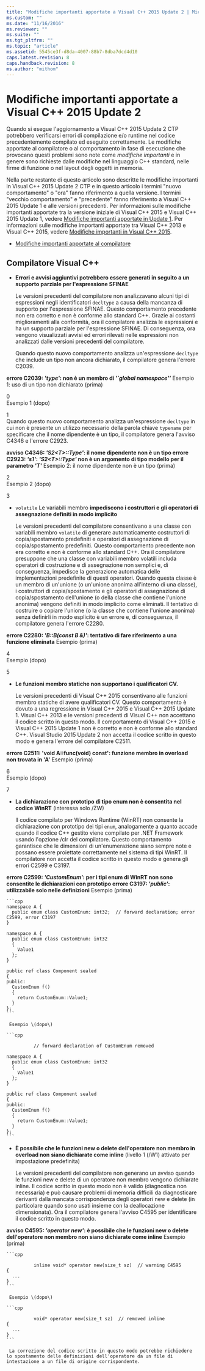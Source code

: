 ```yaml
---
title: "Modifiche importanti apportate a Visual C++ 2015 Update 2 | Microsoft Docs"
ms.custom: ""
ms.date: "11/16/2016"
ms.reviewer: ""
ms.suite: ""
ms.tgt_pltfrm: ""
ms.topic: "article"
ms.assetid: 5545ce3f-d8da-4007-88b7-8dba7dcd4d10
caps.latest.revision: 8
caps.handback.revision: 8
ms.author: "mithom"
---
```

# Modifiche importanti apportate a Visual C++ 2015 Update 2
Quando si esegue l'aggiornamento a Visual C\+\+ 2015 Update 2 CTP potrebbero verificarsi errori di compilazione e\/o runtime nel codice precedentemente compilato ed eseguito correttamente. Le modifiche apportate al compilatore o al comportamento in fase di esecuzione che provocano questi problemi sono note come *modifiche importanti* e in genere sono richieste dalle modifiche nel linguaggio C\+\+ standard, nelle firme di funzione o nel layout degli oggetti in memoria.  
  
 Nella parte restante di questo articolo sono descritte le modifiche importanti in Visual C\+\+ 2015 Update 2 CTP e in questo articolo i termini "nuovo comportamento" o "ora" fanno riferimento a quella versione. I termini "vecchio comportamento" e "precedente" fanno riferimento a Visual C\+\+ 2015 Update 1 e alle versioni precedenti. Per informazioni sulle modifiche importanti apportate tra la versione iniziale di Visual C\+\+ 2015 e Visual C\+\+ 2015 Update 1, vedere [Modifiche importanti apportate in Update 1](../misc/breaking-changes-in-visual-cpp-2015-update-1.md). Per informazioni sulle modifiche importanti apportate tra Visual C\+\+ 2013 e Visual C\+\+ 2015, vedere [Modifiche importanti in Visual C\+\+ 2015](/visual-cpp/porting/visual-cpp-change-history-2003-20151).  
  
-   [Modifiche importanti apportate al compilatore](#BK_compiler)  
  
##  <a name="BK_compiler"></a> Compilatore Visual C\+\+  
  
-   **Errori e avvisi aggiuntivi potrebbero essere generati in seguito a un supporto parziale per l'espressione SFINAE**  
  
     Le versioni precedenti del compilatore non analizzavano alcuni tipi di espressioni negli identificatori `decltype` a causa della mancanza di supporto per l'espressione SFINAE. Questo comportamento precedente non era corretto e non è conforme allo standard C\+\+. Grazie ai costanti miglioramenti alla conformità, ora il compilatore analizza le espressioni e ha un supporto parziale per l'espressione SFINAE. Di conseguenza, ora vengono visualizzati avvisi ed errori rilevati nelle espressioni non analizzati dalle versioni precedenti del compilatore.  
  
     Quando questo nuovo comportamento analizza un'espressione `decltype` che include un tipo non ancora dichiarato, il compilatore genera l'errore C2039.  
  
 **errore C2039: *'type'*: non è un membro di *'\`global namespace''***     Esempio 1: uso di un tipo non dichiarato \(prima\)  
  
<CodeContentPlaceHolder>0</CodeContentPlaceHolder>  
     Esempio 1 \(dopo\)  
  
<CodeContentPlaceHolder>1</CodeContentPlaceHolder>  
     Quando questo nuovo comportamento analizza un'espressione `decltype` in cui non è presente un utilizzo necessario della parola chiave `typename` per specificare che il nome dipendente è un tipo, il compilatore genera l'avviso C4346 e l'errore C2923.  
  
 **avviso C4346: *'S2\<T\>::Type'*: il nome dipendente non è un tipo errore C2923: *'s1'*: *'S2\<T\>::Type'* non è un argomento di tipo modello per il parametro *'T'***     Esempio 2: il nome dipendente non è un tipo \(prima\)  
  
<CodeContentPlaceHolder>2</CodeContentPlaceHolder>  
     Esempio 2 \(dopo\)  
  
<CodeContentPlaceHolder>3</CodeContentPlaceHolder>  
-   `volatile` Le variabili membro **impediscono i costruttori e gli operatori di assegnazione definiti in modo implicito**  
  
     Le versioni precedenti del compilatore consentivano a una classe con variabili membro `volatile` di generare automaticamente costruttori di copia\/spostamento predefiniti e operatori di assegnazione di copia\/spostamento predefiniti. Questo comportamento precedente non era corretto e non è conforme allo standard C\+\+. Ora il compilatore presuppone che una classe con variabili membro volatili includa operatori di costruzione e di assegnazione non semplici e, di conseguenza, impedisce la generazione automatica delle implementazioni predefinite di questi operatori.  Quando questa classe è un membro di un'unione \(o un'unione anonima all'interno di una classe\), i costruttori di copia\/spostamento e gli operatori di assegnazione di copia\/spostamento dell'unione \(o della classe che contiene l'unione anonima\) vengono definiti in modo implicito come eliminati. Il tentativo di costruire o copiare l'unione \(o la classe che contiene l'unione anonima\) senza definirli in modo esplicito è un errore e, di conseguenza, il compilatore genera l'errore C2280.  
  
 **errore C2280: *'B::B\(const B &\)'*: tentativo di fare riferimento a una funzione eliminata**     Esempio \(prima\)  
  
<CodeContentPlaceHolder>4</CodeContentPlaceHolder>  
     Esempio \(dopo\)  
  
<CodeContentPlaceHolder>5</CodeContentPlaceHolder>  
-   **Le funzioni membro statiche non supportano i qualificatori CV.**  
  
     Le versioni precedenti di Visual C\+\+ 2015 consentivano alle funzioni membro statiche di avere qualificatori CV. Questo comportamento è dovuto a una regressione in Visual C\+\+ 2015 e Visual C\+\+ 2015 Update 1. Visual C\+\+ 2013 e le versioni precedenti di Visual C\+\+ non accettano il codice scritto in questo modo. Il comportamento di Visual C\+\+ 2015 e Visual C\+\+ 2015 Update 1 non è corretto e non è conforme allo standard C\+\+.  Visual Studio 2015 Update 2 non accetta il codice scritto in questo modo e genera l'errore del compilatore C2511.  
  
 **errore C2511: 'void A::func\(void\) const': funzione membro in overload non trovata in 'A'**     Esempio \(prima\)  
  
<CodeContentPlaceHolder>6</CodeContentPlaceHolder>  
     Esempio \(dopo\)  
  
<CodeContentPlaceHolder>7</CodeContentPlaceHolder>  
-   **La dichiarazione con prototipo di tipo enum non è consentita nel codice WinRT** \(interessa solo \/ZW\)  
  
     Il codice compilato per Windows Runtime \(WinRT\) non consente la dichiarazione con prototipo dei tipi `enum`, analogamente a quanto accade quando il codice C\+\+ gestito viene compilato per .NET Framework usando l'opzione \/clr del compilatore. Questo comportamento garantisce che le dimensioni di un'enumerazione siano sempre note e possano essere proiettate correttamente nel sistema di tipi WinRT. Il compilatore non accetta il codice scritto in questo modo e genera gli errori C2599 e C3197.  
  
 **errore C2599: *'CustomEnum'*: per i tipi enum di WinRT non sono consentite le dichiarazioni con prototipo errore C3197: *'public'*: utilizzabile solo nelle definizioni**     Esempio \(prima\)  
  
    ```cpp  
    namespace A {  
      public enum class CustomEnum: int32;  // forward declaration; error C2599, error C3197  
    }  
  
    namespace A {  
      public enum class CustomEnum: int32  
      {  
        Value1  
      };  
    }  
  
    public ref class Component sealed  
    {  
    public:  
      CustomEnum f()  
      {  
        return CustomEnum::Value1;  
      }  
    };  
    ```  
  
     Esempio \(dopo\)  
  
    ```cpp  
  
              // forward declaration of CustomEnum removed  
  
    namespace A {  
      public enum class CustomEnum: int32  
      {  
        Value1  
      };  
    }  
  
    public ref class Component sealed  
    {  
    public:  
      CustomEnum f()  
      {  
        return CustomEnum::Value1;  
      }  
    };  
    ```  
  
-   **È possibile che le funzioni new o delete dell'operatore non membro in overload non siano dichiarate come inline** \(livello 1 \(\/W1\) attivato per impostazione predefinita\)  
  
     Le versioni precedenti del compilatore non generano un avviso quando le funzioni new e delete di un operatore non membro vengono dichiarate inline. Il codice scritto in questo modo non è valido \(diagnostica non necessaria\) e può causare problemi di memoria difficili da diagnosticare derivanti dalla mancata corrispondenza degli operatori new e delete \(in particolare quando sono usati insieme con la deallocazione dimensionata\).   Ora il compilatore genera l'avviso C4595 per identificare il codice scritto in questo modo.  
  
 **avviso C4595: *'operator new'*: è possibile che le funzioni new o delete dell'operatore non membro non siano dichiarate come inline**     Esempio \(prima\)  
  
    ```cpp  
  
              inline void* operator new(size_t sz)  // warning C4595  
    {  
      ...  
    }  
    ```  
  
     Esempio \(dopo\)  
  
    ```cpp  
  
              void* operator new(size_t sz)  // removed inline  
    {  
      ...  
    }  
    ```  
  
     La correzione del codice scritto in questo modo potrebbe richiedere lo spostamento delle definizioni dell'operatore da un file di intestazione a un file di origine corrispondente.